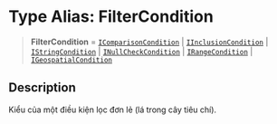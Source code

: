 # Type Alias: FilterCondition

> **FilterCondition** = [`IComparisonCondition`](/libraries/common-application/Interface.IComparisonCondition.md) \| [`IInclusionCondition`](/libraries/common-application/Interface.IInclusionCondition.md) \| [`IStringCondition`](/libraries/common-application/Interface.IStringCondition.md) \| [`INullCheckCondition`](/libraries/common-application/Interface.INullCheckCondition.md) \| [`IRangeCondition`](/libraries/common-application/Interface.IRangeCondition.md) \| [`IGeospatialCondition`](/libraries/common-application/Interface.IGeospatialCondition.md)

## Description

Kiểu của một điều kiện lọc đơn lẻ (lá trong cây tiêu chí).
